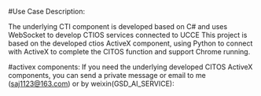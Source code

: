 #Use Case Description:

The underlying CTI component is developed based on C# and uses WebSocket to develop CTIOS services connected to UCCE
This project is based on the developed ctios ActiveX component, using Python to connect with ActiveX to complete the CITOS function and support Chrome running.

#activex components:
If you need the underlying developed CITOS ActiveX components, you can send a private message or email to me (saj1123@163.com) or by weixin(GSD_AI_SERVICE): 
